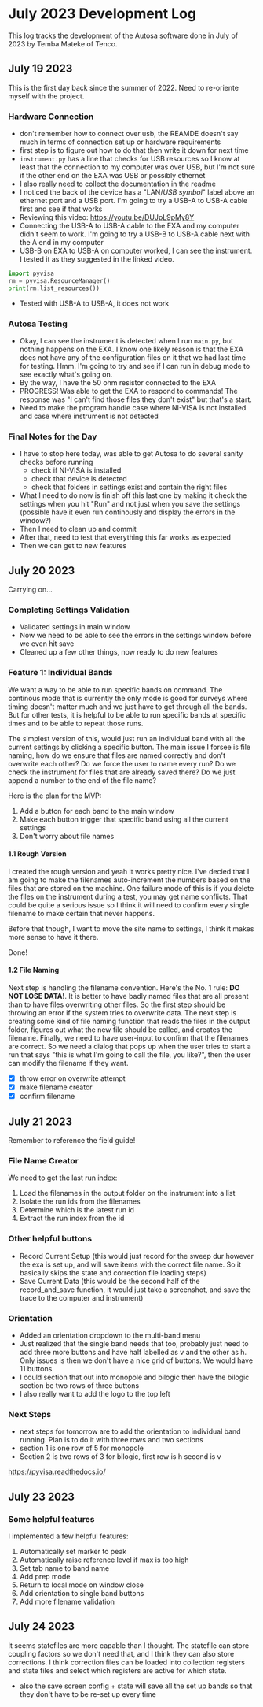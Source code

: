 # July 2023 Development Log

This log tracks the development of the Autosa software done in July of 2023 by Temba Mateke of Tenco.

## July 19 2023

This is the first day back since the summer of 2022. Need to re-oriente myself with the project.

### Hardware Connection

- don't remember how to connect over usb, the REAMDE doesn't say much in terms of connection set up or hardware requirements
- first step is to figure out how to do that then write it down for next time
- `instrument.py` has a line that checks for USB resources so I know at least that the connection to my computer was over USB, but I'm not sure if the other end on the EXA was USB or possibly ethernet
- I also really need to collect the documentation in the readme
- I noticed the back of the device has a "LAN/_USB symbol_" label above an ethernet port and a USB port. I'm going to try a USB-A to USB-A cable first and see if that works
- Reviewing this video: https://youtu.be/DUJpL9pMy8Y
- Connecting the USB-A to USB-A cable to the EXA and my computer didn't seem to work. I'm going to try a USB-B to USB-A cable next with the A end in my computer
- USB-B on EXA to USB-A on computer worked, I can see the instrument. I tested it as they suggested in the linked video.

```python
import pyvisa
rm = pyvisa.ResourceManager()
print(rm.list_resources())
```

- Tested with USB-A to USB-A, it does not work

### Autosa Testing

- Okay, I can see the instrument is detected when I run `main.py`, but nothing happens on the EXA. I know one likely reason is that the EXA does not have any of the configuration files on it that we had last time for testing. Hmm. I'm going to try and see if I can run in debug mode to see exactly what's going on.
- By the way, I have the 50 ohm resistor connected to the EXA
- PROGRESS! Was able to get the EXA to respond to commands! The response was "I can't find those files they don't exist" but that's a start.
- Need to make the program handle case where NI-VISA is not installed and case where instrument is not detected

### Final Notes for the Day

- I have to stop here today, was able to get Autosa to do several sanity checks before running
  - check if NI-VISA is installed
  - check that device is detected
  - check that folders in settings exist and contain the right files
- What I need to do now is finish off this last one by making it check the settings when you hit "Run" and not just when you save the settings (possible have it even run continously and display the errors in the window?)
- Then I need to clean up and commit
- After that, need to test that everything this far works as expected
- Then we can get to new features

## July 20 2023

Carrying on...

### Completing Settings Validation

- Validated settings in main window
- Now we need to be able to see the errors in the settings window before we even hit save
- Cleaned up a few other things, now ready to do new features

### Feature 1: Individual Bands

We want a way to be able to run specific bands on command. The continous mode that is currently the only mode is good for surveys where timing doesn't matter much and we just have to get through all the bands. But for other tests, it is helpful to be able to run specific bands at specific times and to be able to repeat those runs.

The simplest version of this, would just run an individual band with all the current settings by clicking a specific button. The main issue I forsee is file naming, how do we ensure that files are named correctly and don't overwrite each other? Do we force the user to name every run? Do we check the instrument for files that are already saved there? Do we just append a number to the end of the file name?

Here is the plan for the MVP:

1. Add a button for each band to the main window
2. Make each button trigger that specific band using all the current settings
3. Don't worry about file names

#### 1.1 Rough Version

I created the rough version and yeah it works pretty nice. I've decied that I am going to make the filenames auto-increment the numbers based on the files that are stored on the machine. One failure mode of this is if you delete the files on the instrument during a test, you may get name conflicts. That could be quite a serious issue so I think it will need to confirm every single filename to make certain that never happens.

Before that though, I want to move the site name to settings, I think it makes more sense to have it there.

Done!

#### 1.2 File Naming

Next step is handling the filename convention. Here's the No. 1 rule: **DO NOT LOSE DATA!**. It is better to have badly named files that are all present than to have files overwriting other files. So the first step should be throwing an error if the system tries to overwrite data. The next step is creating some kind of file naming function that reads the files in the output folder, figures out what the new file should be called, and creates the filename. Finally, we need to have user-input to confirm that the filenames are correct. So we need a dialog that pops up when the user tries to start a run that says "this is what I'm going to call the file, you like?", then the user can modify the filename if they want.

- [x] throw error on overwrite attempt
- [x] make filename creator
- [x] confirm filename

## July 21 2023

Remember to reference the field guide!

### File Name Creator

We need to get the last run index:

1. Load the filenames in the output folder on the instrument into a list
2. Isolate the run ids from the filenames
3. Determine which is the latest run id
4. Extract the run index from the id

### Other helpful buttons

- Record Current Setup (this would just record for the sweep dur however the exa is set up, and will save items with the correct file name. So it basically skips the state and correction file loading steps)
- Save Current Data (this would be the second half of the record_and_save function, it would just take a screenshot, and save the trace to the computer and instrument)

### Orientation

- Added an orientation dropdown to the multi-band menu
- Just realized that the single band needs that too, probably just need to add three more buttons and have half labelled as v and the other as h. Only issues is then we don't have a nice grid of buttons. We would have 11 buttons.
- I could section that out into monopole and bilogic then have the bilogic section be two rows of three buttons
- I also really want to add the logo to the top left

### Next Steps

- next steps for tomorrow are to add the orientation to individual band running. Plan is to do it with three rows and two sections
- section 1 is one row of 5 for monopole
- Section 2 is two rows of 3 for bilogic, first row is h second is v

https://pyvisa.readthedocs.io/

## July 23 2023

### Some helpful features

I implemented a few helpful features:

1. Automatically set marker to peak
2. Automatically raise reference level if max is too high
3. Set tab name to band name
4. Add prep mode
5. Return to local mode on window close
6. Add orientation to single band buttons
7. Add more filename validation

## July 24 2023

It seems statefiles are more capable than I thought. The statefile can store coupling factors so we don't need that, and I think they can also store corrections.
I think correction files can be loaded into collection registers and state files and select which registers are active for which state.

- also the save screen config + state will save all the set up bands so that they don't have to be re-set up every time
